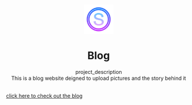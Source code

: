 <br />
<div align="center">
  <a href="https://github.com/github_username/repo_name">
    <img src="/static/assets/img/favicon.ico" alt="Logo" width="80" height="80">
  </a>

<h1 align="center">Blog</h1>

  <p align="center">
    project_description
    <br />
   This is a blog website deigned to upload pictures and the story behind it
  </p>
</div>



<br>
<a href="https://strangeroverblogs.herokuapp.com/"  target=”_blank”>click here to check out the blog</a>
